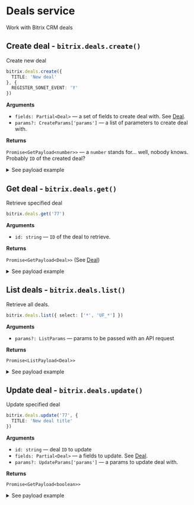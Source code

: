 
# Deals service

Work with Bitrix CRM deals

## Create deal - `bitrix.deals.create()`

Create new deal

```ts
bitrix.deals.create({
  TITLE: 'New deal'
}, {
  REGISTER_SONET_EVENT: 'Y'
})
```

**Arguments**

* `fields: Partial<Deal>` — a set of fields to create deal with. See [Deal](/source/services/deals/entities.ts).
* `params?: CreateParams['params']` — a list of parameters to create deal with.

**Returns**

`Promise<GetPayload<number>>` — a `number` stands for... well, nobody knows. Probably `ID` of the created deal?

<details>
<summary>See payload example</summary>

```ts
{
  result: 77,
  time: {
    start: 1567372034.625375,
    finish: 1567372034.8204,
    duration: 0.19502496719360352,
    processing: 0.03838515281677246,
    date_start: "2019-09-02T00:07:14+03:00",
    date_finish: "2019-09-02T00:07:14+03:00"
  }
}
```

</details>

## Get deal - `bitrix.deals.get()`

Retrieve specified deal

```ts
bitrix.deals.get('77')
```

**Arguments**

* `id: string` — `ID` of the deal to retrieve.

**Returns**

`Promise<GetPayload<Deal>>` (See [Deal](/source/services/deals/entities.ts))

<details>
<summary>See payload example</summary>

```ts
{
  result: {
    ID: '77',
    TITLE: 'RE: Hello',
    HONORIFIC: null,
    NAME: 'hello@example.com',
    SECOND_NAME: '',
    LAST_NAME: '',
    COMPANY_TITLE: '',
    COMPANY_ID: '7744',
    CONTACT_ID: '47',
    IS_RETURN_CUSTOMER: 'Y',
    BIRTHDATE: '',
    SOURCE_ID: 'EMAIL',
    SOURCE_DESCRIPTION: null,
    STATUS_ID: 'CONVERTED',
    STATUS_DESCRIPTION: null,
    POST: '',
    COMMENTS: 'RE: Hello',
    CURRENCY_ID: 'USD',
    OPPORTUNITY: '0.00',
    HAS_PHONE: 'N',
    HAS_EMAIL: 'Y',
    HAS_IMOL: 'N',
    ASSIGNED_BY_ID: '17',
    CREATED_BY_ID: '17',
    MODIFY_BY_ID: '1',
    DATE_CREATE: '2018-06-05T09:59:22+03:00',
    DATE_MODIFY: '2019-07-22T23:39:46+03:00',
    DATE_CLOSED: '2018-07-04T03:20:31+03:00',
    STATUS_SEMANTIC_ID: 'S',
    OPENED: 'Y',
    ORIGINATOR_ID: 'email-tracker',
    ORIGIN_ID: '7',
    ADDRESS: null,
    ADDRESS_2: null,
    ADDRESS_CITY: null,
    ADDRESS_POSTAL_CODE: null,
    ADDRESS_REGION: null,
    ADDRESS_PROVINCE: null,
    ADDRESS_COUNTRY: null,
    ADDRESS_COUNTRY_CODE: null,
    UTM_SOURCE: null,
    UTM_MEDIUM: null,
    UTM_CAMPAIGN: null,
    UTM_CONTENT: null,
    UTM_TERM: null,
    EMAIL: [
      { ID: '774', VALUE_TYPE: 'WORK', VALUE: 'hello@example.com', TYPE_ID: 'EMAIL' }
    ]
  },
  time: {
    start: 1567372034.625375,
    finish: 1567372034.8204,
    duration: 0.19502496719360352,
    processing: 0.03838515281677246,
    date_start: "2019-09-02T00:07:14+03:00",
    date_finish: "2019-09-02T00:07:14+03:00"
  }
}
```

</details>

## List deals - `bitrix.deals.list()`

Retrieve all deals.

```ts
bitrix.deals.list({ select: ['*', 'UF_*'] })
```

**Arguments**

* `params?: ListParams` — params to be passed with an API request

**Returns**

`Promise<ListPayload<Deal>>`

<details>
<summary>See payload example</summary>

```ts
{
  result: [{
    ID: '77',
    TITLE: 'RE: Hello',
    HONORIFIC: null,
    NAME: 'hello@example.com',
    SECOND_NAME: '',
    LAST_NAME: '',
    COMPANY_TITLE: '',
    COMPANY_ID: '7744',
    CONTACT_ID: '47',
    IS_RETURN_CUSTOMER: 'Y',
    BIRTHDATE: '',
    SOURCE_ID: 'EMAIL',
    SOURCE_DESCRIPTION: null,
    STATUS_ID: 'CONVERTED',
    STATUS_DESCRIPTION: null,
    POST: '',
    COMMENTS: 'RE: Hello',
    CURRENCY_ID: 'USD',
    OPPORTUNITY: '0.00',
    HAS_PHONE: 'N',
    HAS_EMAIL: 'Y',
    HAS_IMOL: 'N',
    ASSIGNED_BY_ID: '17',
    CREATED_BY_ID: '17',
    MODIFY_BY_ID: '1',
    DATE_CREATE: '2018-06-05T09:59:22+03:00',
    DATE_MODIFY: '2019-07-22T23:39:46+03:00',
    DATE_CLOSED: '2018-07-04T03:20:31+03:00',
    STATUS_SEMANTIC_ID: 'S',
    OPENED: 'Y',
    ORIGINATOR_ID: 'email-tracker',
    ORIGIN_ID: '7',
    ADDRESS: null,
    ADDRESS_2: null,
    ADDRESS_CITY: null,
    ADDRESS_POSTAL_CODE: null,
    ADDRESS_REGION: null,
    ADDRESS_PROVINCE: null,
    ADDRESS_COUNTRY: null,
    ADDRESS_COUNTRY_CODE: null,
    UTM_SOURCE: null,
    UTM_MEDIUM: null,
    UTM_CAMPAIGN: null,
    UTM_CONTENT: null,
    UTM_TERM: null,
    EMAIL: [
      { ID: '774', VALUE_TYPE: 'WORK', VALUE: 'hello@example.com', TYPE_ID: 'EMAIL' }
    ]
  }],
  error: 'Possible error',
  next: 2,
  time: {
    start: 1567372034.625375,
    finish: 1567372034.8204,
    duration: 0.19502496719360352,
    processing: 0.03838515281677246,
    date_start: "2019-09-02T00:07:14+03:00",
    date_finish: "2019-09-02T00:07:14+03:00"
  },
  total: 7
}
```

</details>

## Update deal - `bitrix.deals.update()`

Update specified deal

```ts
bitrix.deals.update('77', {
  TITLE: 'New deal title'
})
```

**Arguments**

* `id: string` — deal `ID` to update
* `fields: Partial<Deal>` — a fields to update. See [Deal](/source/services/deals/entities.ts).
* `params?: UpdateParams['params']` — a params to update deal with.

**Returns**

`Promise<GetPayload<boolean>>`

<details>
<summary>See payload example</summary>

```ts
{
  result: true,
  time: {
    start: 1567372034.625375,
    finish: 1567372034.8204,
    duration: 0.19502496719360352,
    processing: 0.03838515281677246,
    date_start: "2019-09-02T00:07:14+03:00",
    date_finish: "2019-09-02T00:07:14+03:00"
  }
}
```

</details>
